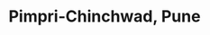---
title: Pimpri-Chinchwad, Pune
url: /pimpri-chinchwad-pune/
latitude: 18.634
longitude: 73.813
---